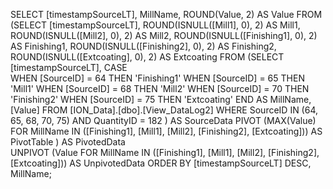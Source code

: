 SELECT 
    [timestampSourceLT], 
    MillName, 
    ROUND(Value, 2) AS Value
FROM 
    (SELECT 
        [timestampSourceLT], 
        ROUND(ISNULL([Mill1], 0), 2) AS Mill1, 
        ROUND(ISNULL([Mill2], 0), 2) AS Mill2, 
        ROUND(ISNULL([Finishing1], 0), 2) AS Finishing1, 
        ROUND(ISNULL([Finishing2], 0), 2) AS Finishing2, 
        ROUND(ISNULL([Extcoating], 0), 2) AS Extcoating
    FROM 
        (SELECT  
            [timestampSourceLT], 
            CASE  
                WHEN [SourceID] = 64 THEN 'Finishing1'
                WHEN [SourceID] = 65 THEN 'Mill1' 
                WHEN [SourceID] = 68 THEN 'Mill2' 
                WHEN [SourceID] = 70 THEN 'Finishing2'
                WHEN [SourceID] = 75 THEN 'Extcoating' 
            END AS MillName, 
            [Value] 
        FROM [ION_Data].[dbo].[View_DataLog2] 
        WHERE SourceID IN (64, 65, 68, 70, 75) 
            AND QuantityID = 182
        ) AS SourceData 
    PIVOT 
        (MAX(Value) FOR MillName IN ([Finishing1], [Mill1], [Mill2], [Finishing2], [Extcoating])) AS PivotTable
) AS PivotedData  
UNPIVOT 
    (Value FOR MillName IN ([Finishing1], [Mill1], [Mill2], [Finishing2], [Extcoating])) AS UnpivotedData 
ORDER BY [timestampSourceLT] DESC, MillName;